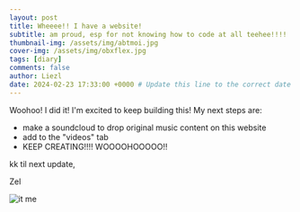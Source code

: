 ```yaml
---
layout: post
title: Wheeee!! I have a website!
subtitle: am proud, esp for not knowing how to code at all teehee!!!!
thumbnail-img: /assets/img/abtmoi.jpg
cover-img: /assets/img/obxflex.jpg
tags: [diary]
comments: false
author: Liezl
date: 2024-02-23 17:33:00 +0000 # Update this line to the correct date and time
---
```


Woohoo!  I did it!  I'm excited to keep building this! My next steps are:
- make a soundcloud to drop original music content on this website
- add to the "videos" tab
- KEEP CREATING!!!! WOOOOHOOOOO!!

kk til next update, 

Zel

<div class="center-content">
    <img src="{{ '/assets/img/itme.jpg' | prepend: site.baseurl }}" alt="it me">
</div>